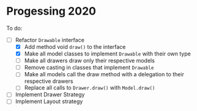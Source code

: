 # Progessing 2020

To do:
- [ ] Refactor `Drawable` interface
  - [X] Add method void `draw()` to the interface
  - [X] Make all model classes to implement `Drawable` with their own type
  - [ ] Make all drawers draw only their respective models
  - [ ] Remove casting in classes that implement `Drawable`
  - [ ] Make all models call the draw method with a delegation to their respective drawers
  - [ ] Replace all calls to `Drawer.draw()` with `Model.draw()`
- [ ] Implement Drawer Strategy
- [ ] Implement Layout strategy